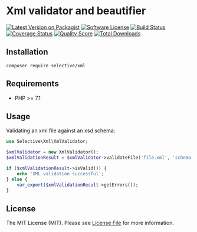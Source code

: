# Xml validator and beautifier

[![Latest Version on Packagist](https://img.shields.io/github/release/selective-php/xml.svg)](https://packagist.org/packages/selective/xml)
[![Software License](https://img.shields.io/badge/license-MIT-brightgreen.svg)](LICENSE.md)
[![Build Status](https://travis-ci.org/selective-php/xml.svg?branch=master)](https://travis-ci.org/selective-php/xml)
[![Coverage Status](https://scrutinizer-ci.com/g/selective-php/xml/badges/coverage.png?b=master)](https://scrutinizer-ci.com/g/selective-php/xml/code-structure)
[![Quality Score](https://scrutinizer-ci.com/g/selective-php/xml/badges/quality-score.png?b=master)](https://scrutinizer-ci.com/g/selective-php/xml/?branch=master)
[![Total Downloads](https://img.shields.io/packagist/dt/selective/xml.svg)](https://packagist.org/packages/selective/xml/stats)


## Installation

```shell
composer require selective/xml
```

## Requirements

* PHP >= 7.1

## Usage

Validating an xml file against an xsd schema:

```php
use Selective\Xml\XmlValidator;

$xmlValidator = new XmlValidator();
$xmlValidationResult = $xmlValidator->validateFile('file.xml', 'schema.xsd');

if ($xmlValidationResult->isValid()) {
    echo 'XML validation successful';
} else {
    var_export($xmlValidationResult->getErrors());
}
```

## License

The MIT License (MIT). Please see [License File](LICENSE.md) for more information.

